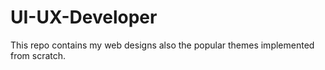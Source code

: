 # UI-UX-Developer
This repo contains my web designs also the popular themes implemented from scratch.
